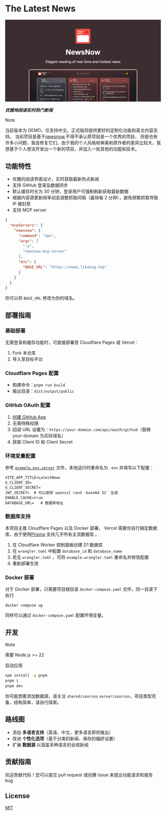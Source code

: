 # The Latest News

![](/public/og-image.png)

***优雅地阅读实时热门新闻***

> [!NOTE]
> 当前版本为 DEMO，仅支持中文。正式版将提供更好的定制化功能和英文内容支持。
> 当前项目是基于[newsnow](https://github.com/ourongxing/newsnow),不得不承认原项目是一个优秀的项目，
> 但是也有许多小问题，我会修复它们。由于我的个人风格和审美和原作者的差异比较大，我想基于个人想法开发出一个新的项目，并加入一些其他的功能和技术。

## 功能特性
- 优雅的阅读界面设计，实时获取最新热点新闻
- 支持 GitHub 登录及数据同步
- 默认缓存时长为 30 分钟，登录用户可强制刷新获取最新数据
- 根据内容源更新频率动态调整抓取间隔（最快每 2 分钟），避免频繁抓取导致 IP 被封禁
- 支持 MCP server

```json
{
  "mcpServers": {
    "newsnow": {
      "command": "npx",
      "args": [
        "-y",
        "newsnow-mcp-server"
      ],
      "env": {
        "BASE_URL": "https://news.likanug.top"
      }
    }
  }
}
```

你可以将 `BASE_URL` 修改为你的域名。

## 部署指南

### 基础部署
无需登录和缓存功能时，可直接部署至 Cloudflare Pages 或 Vercel：
1. Fork 本仓库
2. 导入至目标平台

### Cloudflare Pages 配置
- 构建命令：`pnpm run build`
- 输出目录：`dist/output/public`

### GitHub OAuth 配置
1. [创建 GitHub App](https://github.com/settings/applications/new)
2. 无需特殊权限
3. 回调 URL 设置为：`https://your-domain.com/api/oauth/github`（替换 your-domain 为实际域名）
4. 获取 Client ID 和 Client Secret

### 环境变量配置

参考 [`example.env.server`](example.env.server) 文件，本地运行时重命名为 `.env` 并填写以下配置：

```env
VITE_APP_TITLE=LatestNews
G_CLIENT_ID=
G_CLIENT_SECRET=
JWT_SECRET=  # 可以使用`openssl rand -base64 32` 生成
ENABLE_CACHE=true
DATABASE_URL=   # 数据库地址
```

### 数据库支持

本项目主推 Cloudflare Pages 以及 Docker 部署， Vercel 需要你自行搞定数据库，由于使用[Prisma](https://www.prisma.io/orm)
支持几乎所有主流数据库 。

1. 在 Cloudflare Worker 控制面板创建 D1 数据库
2. 在 `wrangler.toml` 中配置 `database_id` 和 `database_name`
3. 若无 `wrangler.toml` ，可将 `example.wrangler.toml` 重命名并修改配置
4. 重新部署生效

### Docker 部署
对于 Docker 部署，只需要项目根目录 `docker-compose.yaml` 文件，同一目录下执行
```
docker compose up
```
同样可以通过 `docker-compose.yaml` 配置环境变量。

## 开发
> [!Note]
> 需要 Node.js >= 22

启动应用
```bash
npm install -g pnpm
pnpm i
pnpm dev
```

你可能想要添加数据源，请关注 `shared/sources` `server/sources`，项目类型完备，结构简单，请自行探索。

## 路线图
- 添加 **多语言支持**（英语、中文，更多语言即将推出）
- 改进 **个性化选项**（基于分类的新闻、保存的偏好设置）
- 扩展 **数据源** 以涵盖多种语言的全球新闻

## 贡献指南
欢迎贡献代码！您可以提交 pull request 或创建 issue 来提出功能请求和报告 bug

## License

[MIT](LICENSE)
